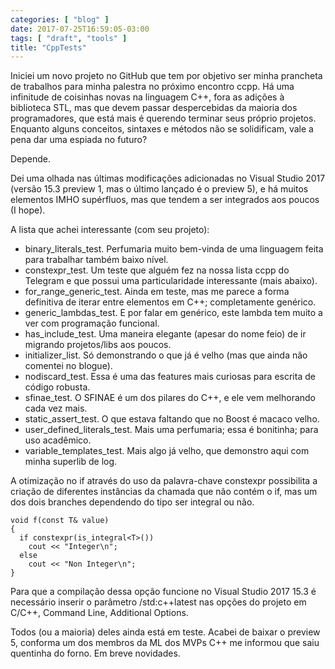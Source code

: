 ```yaml
---
categories: [ "blog" ]
date: 2017-07-25T16:59:05-03:00
tags: [ "draft", "tools" ]
title: "CppTests"
---
```

Iniciei um novo projeto no GitHub que tem por objetivo ser minha prancheta de trabalhos para minha palestra no próximo encontro ccpp. Há uma infinitude de coisinhas novas na linguagem C++, fora as adições à biblioteca STL, mas que devem passar despercebidas da maioria dos programadores, que está mais é querendo terminar seus próprio projetos. Enquanto alguns conceitos, sintaxes e métodos não se solidificam, vale a pena dar uma espiada no futuro?

Depende.

Dei uma olhada nas últimas modificações adicionadas no Visual Studio 2017 (versão 15.3 preview 1, mas o último lançado é o preview 5), e há muitos elementos IMHO supérfluos, mas que tendem a ser integrados aos poucos (I hope).

A lista que achei interessante (com seu projeto):

 - binary_literals_test. Perfumaria muito bem-vinda de uma linguagem feita para trabalhar também baixo nível.
 - constexpr_test. Um teste que alguém fez na nossa lista ccpp do Telegram e que possui uma particularidade interessante (mais abaixo).
 - for_range_generic_test. Ainda em teste, mas me parece a forma definitiva de iterar entre elementos em C++; completamente genérico.
 - generic_lambdas_test. E por falar em genérico, este lambda tem muito a ver com programação funcional.
 - has_include_test. Uma maneira elegante (apesar do nome feio) de ir migrando projetos/libs aos poucos.
 - initializer_list. Só demonstrando o que já é velho (mas que ainda não comentei no blogue).
 - nodiscard_test. Essa é uma das features mais curiosas para escrita de código robusta.
 - sfinae_test. O SFINAE é um dos pilares do C++, e ele vem melhorando cada vez mais.
 - static_assert_test. O que estava faltando que no Boost é macaco velho.
 - user_defined_literals_test. Mais uma perfumaria; essa é bonitinha; para uso acadêmico.
 - variable_templates_test. Mais algo já velho, que demonstro aqui com minha superlib de log.

A otimização no if através do uso da palavra-chave constexpr possibilita a criação de diferentes instâncias da chamada que não contém o if, mas um dos dois branches dependendo do tipo ser integral ou não.

    void f(const T& value)
    {
      if constexpr(is_integral<T>())
        cout << "Integer\n";
      else
        cout << "Non Integer\n";
    }

Para que a compilação dessa opção funcione no Visual Studio 2017 15.3 é necessário inserir o parâmetro /std:c++latest nas opções do projeto em C/C++, Command Line, Additional Options.

Todos (ou a maioria) deles ainda está em teste. Acabei de baixar o preview 5, conforma um dos membros da ML dos MVPs C++ me informou que saiu quentinha do forno. Em breve novidades.
